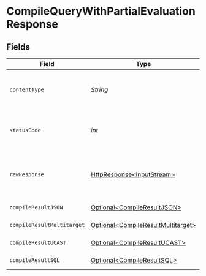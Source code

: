 # CompileQueryWithPartialEvaluationResponse


## Fields

| Field                                                                                                                          | Type                                                                                                                           | Required                                                                                                                       | Description                                                                                                                    |
| ------------------------------------------------------------------------------------------------------------------------------ | ------------------------------------------------------------------------------------------------------------------------------ | ------------------------------------------------------------------------------------------------------------------------------ | ------------------------------------------------------------------------------------------------------------------------------ |
| `contentType`                                                                                                                  | *String*                                                                                                                       | :heavy_check_mark:                                                                                                             | HTTP response content type for this operation                                                                                  |
| `statusCode`                                                                                                                   | *int*                                                                                                                          | :heavy_check_mark:                                                                                                             | HTTP response status code for this operation                                                                                   |
| `rawResponse`                                                                                                                  | [HttpResponse\<InputStream>](https://docs.oracle.com/en/java/javase/11/docs/api/java.net.http/java/net/http/HttpResponse.html) | :heavy_check_mark:                                                                                                             | Raw HTTP response; suitable for custom response parsing                                                                        |
| `compileResultJSON`                                                                                                            | [Optional\<CompileResultJSON>](../../models/shared/CompileResultJSON.md)                                                       | :heavy_minus_sign:                                                                                                             | Successful response                                                                                                            |
| `compileResultMultitarget`                                                                                                     | [Optional\<CompileResultMultitarget>](../../models/shared/CompileResultMultitarget.md)                                         | :heavy_minus_sign:                                                                                                             | Successful response                                                                                                            |
| `compileResultUCAST`                                                                                                           | [Optional\<CompileResultUCAST>](../../models/shared/CompileResultUCAST.md)                                                     | :heavy_minus_sign:                                                                                                             | Successful response                                                                                                            |
| `compileResultSQL`                                                                                                             | [Optional\<CompileResultSQL>](../../models/shared/CompileResultSQL.md)                                                         | :heavy_minus_sign:                                                                                                             | Successful response                                                                                                            |